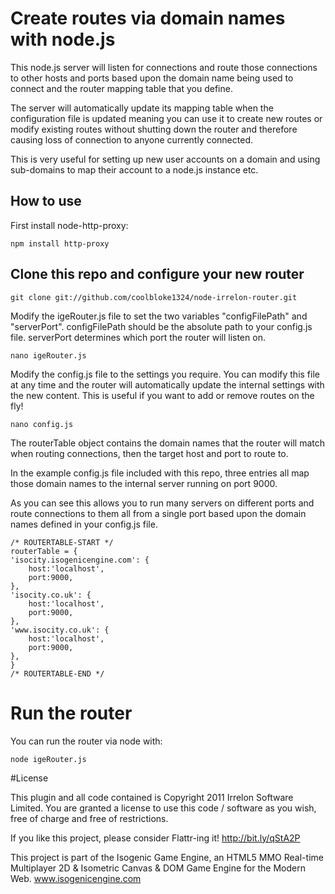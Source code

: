 # Create routes via domain names with node.js

This node.js server will listen for connections and route those connections to other hosts and ports based upon the domain name being used to connect and the router mapping table that you define.

The server will automatically update its mapping table when the configuration file is updated meaning you can use it to create new routes or modify existing routes without shutting down the router and therefore causing loss of connection to anyone currently connected.

This is very useful for setting up new user accounts on a domain and using sub-domains to map their account to a node.js instance etc.

## How to use

First install node-http-proxy:

    npm install http-proxy

## Clone this repo and configure your new router

    git clone git://github.com/coolbloke1324/node-irrelon-router.git

Modify the igeRouter.js file to set the two variables "configFilePath" and "serverPort". configFilePath should be the absolute path to your config.js file. serverPort determines which port the router will listen on.

    nano igeRouter.js

Modify the config.js file to the settings you require. You can modify this file at any time and the router will automatically update the internal settings with the new content. This is useful if you want to add or remove routes on the fly!

    nano config.js

The routerTable object contains the domain names that the router will match when routing connections, then the target host and port to route to.

In the example config.js file included with this repo, three entries all map those domain names to the internal server running on port 9000.

As you can see this allows you to run many servers on different ports and route connections to them all from a single port based upon the domain names defined in your config.js file.
    
    /* ROUTERTABLE-START */
    routerTable = {
	'isocity.isogenicengine.com': {
		host:'localhost',
		port:9000,
	},
	'isocity.co.uk': {
		host:'localhost',
		port:9000,
	},
	'www.isocity.co.uk': {
		host:'localhost',
		port:9000,
	},
    }
    /* ROUTERTABLE-END */

# Run the router

You can run the router via node with:

    node igeRouter.js

#License

This plugin and all code contained is Copyright 2011 Irrelon Software Limited. You are granted a license to use this code / software as you wish, free of charge and free of restrictions.

If you like this project, please consider Flattr-ing it! http://bit.ly/qStA2P

This project is part of the Isogenic Game Engine, an HTML5 MMO Real-time Multiplayer 2D & Isometric Canvas & DOM Game Engine for the Modern Web. www.isogenicengine.com